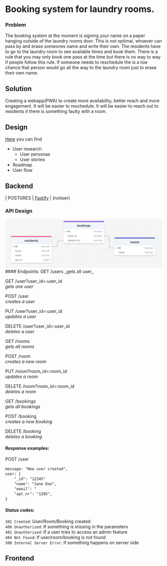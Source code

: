 # Booking system for laundry rooms.

### Problem
The booking system at the moment is signing your name on a paper hanging outside of the laundry rooms door. This is not optimal, whoever can pass by and erase someones name and write their own. The residents have to go to the laundry room to see available times and book them. There is a rule that you may only book one pass at the time but there is no way to way if people follow this rule. If someone needs to reschedule the is a low chance that person would go all the way to the laundry room just to erase their own name.

## Solution
Creating a webapp(PWA) to create more availability, better reach and more engagement. It will be easier to reschedule. It will be easier to reach out to residents it there is something faulty with a room.

## Design
[Here](https://www.figma.com/board/IKHKqr4RaCf8KjO0XaHlmD/Booking-system?node-id=0-1&t=4wGbw7552KR8bFFD-1) you can find  
+ User research
    - User personas
    - User stories
+ Roadmap
+ User flow

## Backend
| POSTGRES | [Fastify](https://fastify.dev/docs/latest/) | 
(notiser)

### API Design
<img src="./assets/ER.png">
#### Endpoints:  
GET /users  
_gets all user_  
  
GET /user?user_id=:user_id  
_gets one user_ 
  
POST /user  
_creates a user_  
  
PUT /user?user_id=:user_id  
_updates a user_  
  
DELETE /user?user_id=:user_id  
_deletes a user_  

GET /rooms  
_gets all rooms_ 
  
POST /room  
_creates a new room_  
  
PUT /room?room_id=:room_id  
_updates a room_  
  
DELETE /room?room_id=:room_id  
_deletes a room_ 

GET /bookings  
_gets all bookings_  
  
POST /booking  
_creates a new booking_
  
DELETE /booking  
_deletes a booking_  

#### Response examples:

POST /user
```
message: "New user created",
user: {
    "_id": "12345"
    "name": "Jane Doe",
    "email": "
    "apt_nr": "1205",
}
```

#### Status codes:
```201 Created```: User/Room/Booking created   
```400 Unauthorized```: If something is missing in the parameters  
```401 Unauthorized```: If a user tries to access an admin feature  
```404 Not Found```: If user/room/booking is not found  
```500 Internal Server Error```: If something happens on server side  



## Frontend
